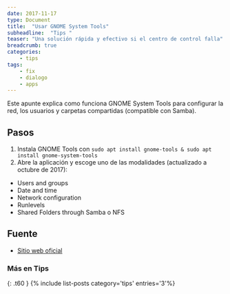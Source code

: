 ```yaml
---
date: 2017-11-17
type: Document
title:  "Usar GNOME System Tools"
subheadline:  "Tips "
teaser: "Una solución rápida y efectivo si el centro de control falla"
breadcrumb: true
categories:
    - tips
tags:
    - fix
    - dialogo
    - apps
---
```

Este apunte explica como funciona GNOME System Tools para configurar la red, los usuarios y carpetas compartidas (compatible con Samba).

## Pasos
1. Instala GNOME Tools con `sudo apt install gnome-tools & sudo apt install gnome-system-tools`
2. Abre la aplicación y escoge uno de las modalidades (actualizado a octubre de 2017):
  - Users and groups
  - Date and time
  - Network configuration
  - Runlevels
  - Shared Folders through Samba o NFS

## Fuente
* [Sitio web oficial](https://projects.gnome.org/gst/)

### Más en Tips
{: .t60 }
{% include list-posts category='tips' entries='3'%}

